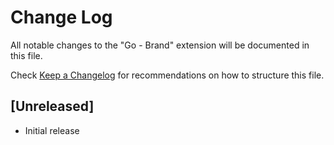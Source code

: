 # Change Log
All notable changes to the "Go - Brand" extension will be documented in this file.

Check [Keep a Changelog](http://keepachangelog.com/) for recommendations on how to structure this file.

## [Unreleased]
- Initial release
